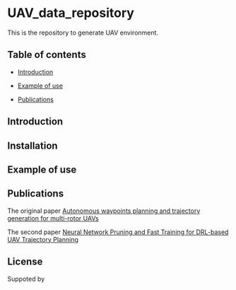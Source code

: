 # UAV_data_repository
This is the repository to generate UAV environment.

## Table of contents
- [Introduction](#Introduction)

- [Example of use](#Example-of-use)

- [Publications](#Publications)

## Introduction

## Installation

## Example of use

## Publications

The original paper [Autonomous waypoints planning and trajectory generation for multi-rotor UAVs](https://dl.acm.org/doi/abs/10.1145/3313151.3313163)

The second paper [Neural Network Pruning and Fast Training for DRL-based UAV Trajectory Planning](https://ieeexplore.ieee.org/abstract/document/9712561)

## License

Suppoted by 


